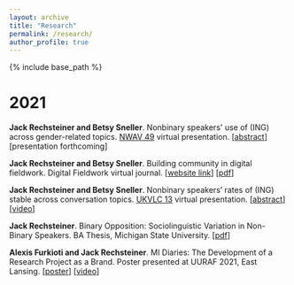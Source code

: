 ```yaml
---
layout: archive
title: "Research"
permalink: /research/
author_profile: true
---
```


{% include base_path %}

2021
====
**Jack Rechsteiner and Betsy Sneller**. Nonbinary speakers' use of (ING) across gender-related topics. [NWAV 49](https://www.nwav49.org/) virtual presentation. [[abstract](http://jackrechsteiner.github.io/files/Rechsteiner_NWAV_Abstract.pdf)] [presentation forthcoming]

**Jack Rechsteiner and Betsy Sneller**. Building community in digital fieldwork. Digital Fieldwork virtual journal. [[website link](http://sigla.georgetown.domains/digitalfieldwork/building-community-in-digital-fieldwork/)] [[pdf](http://jackrechsteiner.github.io/files/Rechsteiner_DigitalFieldwork.pdf)]

**Jack Rechsteiner and Betsy Sneller**. Nonbinary speakers’ rates of (ING) stable across conversation topics. [UKVLC 13](https://uklvc13.com/) virtual presentation. [[abstract](http://jackrechsteiner.github.io/files/Rechsteiner_UKLVC13.pdf)] [[video](http://jackrechsteiner.github.io/files/Rechsteiner_UKLVC13_video.mp4)]

**Jack Rechsteiner**. Binary Opposition: Sociolinguistic Variation in Non-Binary Speakers. BA Thesis, Michigan State University. [[pdf](http://jackrechsteiner.github.io/files/Binary-Opposition.pdf)]

**Alexis Furkioti and Jack Rechsteiner**. MI Diaries: The Development of a Research Project as a Brand. Poster presented at UURAF 2021, East Lansing. [[poster](http://jackrechsteiner.github.io/files/MI-Diaries-UURAF.pdf)] [[video](https://www.youtube.com/watch?v=ZWxotrdgwP0)]
